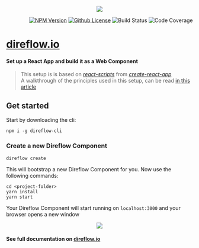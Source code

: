 <span align="center">

  [![](https://silind-s3.s3.eu-west-2.amazonaws.com/direflow/gh-banner.png)](https://direflow.io/)

</span>

<span align="right">

  [![NPM Version](https://img.shields.io/npm/v/direflow-cli)](https://www.npmjs.com/package/direflow-cli)
  [![Github License](https://img.shields.io/github/license/Silind-Software/direflow)](https://github.com/Silind-Software/direflow/blob/master/LICENSE)
  ![Build Status](https://github.com/Silind-Software/direflow/workflows/build/badge.svg)
  ![Code Coverage](https://img.shields.io/codecov/c/github/Silind-Software/direflow)

</span>

# [direflow.io](https://direflow.io/)

#### Set up a React App and build it as a Web Component
> This setup is is based on [*react-scripts*](https://www.npmjs.com/package/react-scripts) from [*create-react-app*](https://create-react-app.dev/docs/getting-started)  
> A walkthrough of the principles used in this setup, can be read [in this article](https://itnext.io/react-and-web-components-3e0fca98a593)

## Get started

Start by downloading the cli:
```console
npm i -g direflow-cli
```

### Create a new Direflow Component
```console
direflow create
```

This will bootstrap a new Direflow Component for you.
Now use the following commands:
```console
cd <project-folder>
yarn install
yarn start
```

Your Direflow Component will start running on `localhost:3000` and your browser opens a new window  

<p align="center">
<img src="https://silind-s3.s3.eu-west-2.amazonaws.com/direflow/direflow-component-new-base.png" />
</p>

#### See full documentation on [direflow.io](https://direflow.io)
